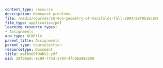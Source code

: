 ```yaml
---
content_type: resource
description: Homework problems.
file: /media/courses/18-965-geometry-of-manifolds-fall-2004/28f0ba9c8c8977bda7844fd06a982050_math965f04hk3.pdf
file_type: application/pdf
learning_resource_types:
- Assignments
ocw_type: OCWFile
parent_title: Assignments
parent_type: CourseSection
resourcetype: Document
title: math965f04hk3.pdf
uid: 28f0ba9c-8c89-77bd-a784-4fd06a982050
---
```


